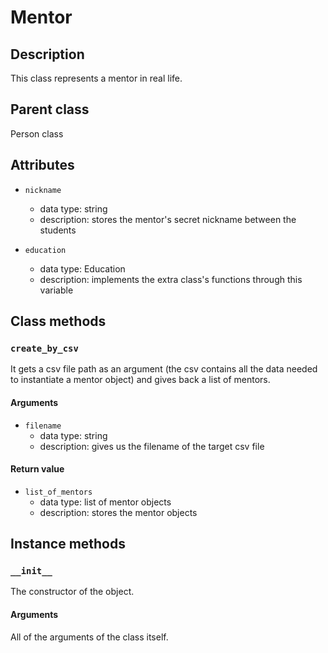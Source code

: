 # Mentor

## Description
This class represents a mentor in real life.

## Parent class
Person class

## Attributes

* ```nickname```
  * data type: string
  * description: stores the mentor's secret nickname between the students

* ```education```
  * data type: Education
  * description: implements the extra class's functions through this variable



## Class methods

### ```create_by_csv```

It gets a csv file path as an argument (the csv contains all the data needed to instantiate a mentor object) and gives back a list of mentors.

#### Arguments
* ```filename```
  * data type: string
  * description: gives us the filename of the target csv file

#### Return value
* ```list_of_mentors```
  * data type: list of mentor objects
  * description: stores the mentor objects


## Instance methods

### ```__init__```
The constructor of the object.

#### Arguments
All of the arguments of the class itself.




